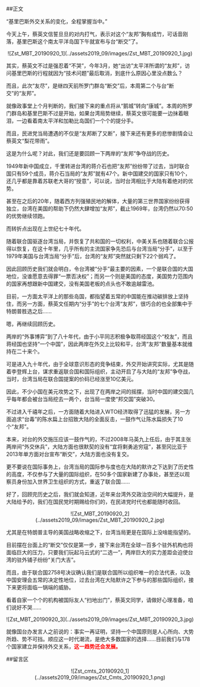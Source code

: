 ##正文

“基里巴斯外交关系的变化，全程掌握当中。”

今天上午，蔡英文信誓旦旦的对内打气，表示对这个“友邦”胸有成竹，可话音刚落，基里巴斯这个南太平洋岛国下午就宣布与台“断交”了。

 <div align="center">![Zst_MBT_20190920_1](../assets2019_09/images/Zst_MBT_20190920_1.jpg)</div>

其实，蔡英文不过是强忍着“不哭”，今年3月，她“出访”太平洋所谓的“友邦”，访问基里巴斯的行程就因为“技术问题”最后取消，到底什么原因心里没点数么？

而且，此次“友尽”，是继四天前所罗门群岛“断交”后，本周第二个与台“断交”的“友邦”。

就像政事堂上个月判断的，我们接下来的重点将从“鹅城”转向“康城”。本周的所罗门群岛和基里巴斯不过是开始，如果台湾局势继续，蔡英文很可能要一边抹着眼泪，一边看着南太平洋和加勒比岛国们一个个的提分手。

而且，民进党当局遭遇的不仅是“友邦断了又断”，接下来还有更多的悲惨剧情会让蔡英文“梨花带雨”。

这是为什么呢？对此，我们还是要回顾一下两岸的“友邦”争夺战的历史。

1949年新中国成立，千里转进台湾的蒋介石也把“友邦”纷纷带了过去，当时联合国只有59个成员，蒋介石当局的“友邦”就有47个。新中国建交的国家只有10个，还几乎都是靠着苏联老大哥的“授意”，可以说，当时台湾相比于大陆有着绝对的优势。

甚至在之后的20年，随着西方列强殖民地的解体，大量的第三世界国家纷纷获得独立，台湾在美国的帮助下仍然大肆增加“友邦”，截止1969年，台湾仍然以70:50的优势继续领跑。

而转折点出现在上世纪七十年代。

随着联合国驱逐台湾当局，并恢复了共和国的一切权利，中美关系也随着联合公报得以恢复，在这十年里，几乎所有的主流国家争先恐后与台湾当局“分手”，以至于1979年美国与台湾当局“分手”后，台湾的“友邦”突然就只剩下22个弱鸡了。

因此回顾历史我们就会明白，令台湾被“分手”最主要的因素，一个是联合国的大国地位，没谁愿意去得罪“一票否决权”；而另一个则是美国的态度，美国势力范围内的国家再想跟新中国建交，没有美国老板的点头也不敢逾越雷池。

目前，一方面太平洋上的那些岛国，都指望着五常的中国能在推动碳排放上坚持住，而另一方面，蔡英文任期内“分手”的七个台湾“友邦”，很巧合的也全部集中于特朗普胜选之后......

嗯，再继续回顾历史。

两岸的“外事博弈”到了八十年代，由于小平同志积极争取蒋经国这个“校友”，而且蒋经国也坚持“一个中国”，因此两岸在外交上比较和平，台湾“友邦”数量基本就维持在二十来个。

可是进入九十年代，由于全球意识形态的竞争结束，外交开始讲究实际，尤其是随着李登辉上台，谋求重返联合国和国际组织，主动开启了与大陆的“友邦”争夺战，当时，台湾当局在联合国提案的价码已经涨至10亿美元。

因此，不少小国在美元攻势之下，出现了在两岸之间的摇摆，当时中国的建交国几乎每年都会被台当局挖去一两个，台当局一度使“邦交国”突破30。

不过进入千禧年之后，一方面随着大陆进入WTO经济取得了迅猛的发展，另一方面追求“台毒”的陈水扁上台招致大陆的全面反击，一鼓作气让陈水扁损失了10个“友邦”。

本来，对台的外交施压应该一鼓作气的，不过2008年马英九上任后，由于其主张两岸间“外交休兵”，大陆方面也很默契的没有“宜将剩勇追穷寇”，甚至冈比亚于2013年单方面对台宣布“断交”，大陆方面也没有复交。

更不要说在国际事务上，台湾当局的国际参与度也在大陆的默许之下达到了历史性的高度，不仅参与了大量的国际组织，在50多个国家新建了办事处，甚至还以观察员身份加入世界卫生组织的方式，重返了联合国......


好了，回顾完历史之后，我们就会知道，近年来台湾外交政治空间的大幅提升，是大陆给予的，我们在国民党时期赐给你们的，在民进党时代也都能随时收回。

 <div align="center">![Zst_MBT_20190920_2](../assets2019_09/images/Zst_MBT_20190920_2.jpg)</div>

尤其是在特朗普主导的美国战略收缩之下，台湾当局更是在国际上没啥能指望的。

目前摆在台面上的“断交”仅仅是第一步，接下来台湾在全球一百多个驻外机构也将面临巨大的压力，只要我们玩起马云式的“二选一”，两岸巨大的实力差距会迫使台湾的驻外铺子纷纷“关门大吉”。

而且，由于联合国2758号决议确认我们是联合国所以组织唯一的合法代表，以及中国安理会五常的决定性地位，过去台湾在大陆默许之下参与的那些国际组织，接下来更将面临一锅端的威胁。

看着自家一个个的机构被国际友人“扫地出门”，蔡英文同学，请做好心理准备，咱们说好不哭......

 <div align="center">![Zst_MBT_20190920_3](../assets2019_09/images/Zst_MBT_20190920_3.jpg)</div>

就像国台办发言人之前说的：事实一再证明，坚持一个中国原则是人心所向、大势所趋、势不可挡。顺应这一时代潮流，是绝大多数国家的选择......目前我们与178个国家建立并保持外交关系，<font color="red">**这一趋势还会发展。**</font>

##留言区
 <div align="center">![Zst_cmts_20190920_1](../assets2019_09/images/Zst_Cmts_20190920_1.png)</div>